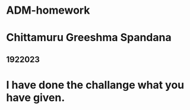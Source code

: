 # ADM-homework
# Chittamuru Greeshma Spandana 
## 1922023
# I have done the challange what you have given.
